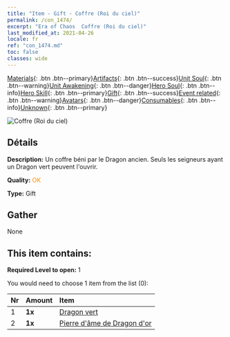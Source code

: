 ```yaml
---
title: "Item - Gift - Coffre (Roi du ciel)"
permalink: /con_1474/
excerpt: "Era of Chaos  Coffre (Roi du ciel)"
last_modified_at: 2021-04-26
locale: fr
ref: "con_1474.md"
toc: false
classes: wide
---
```

 [Materials](/ItemsFR/){: .btn .btn--primary}[Artifacts](/ItemsFR/Artifacts/){: .btn .btn--success}[Unit Soul](/ItemsFR/UnitSoul/){: .btn .btn--warning}[Unit Awakening](/ItemsFR/UnitAwakening/){: .btn .btn--danger}[Hero Soul](/ItemsFR/HeroSoul/){: .btn .btn--info}[Hero Skill](/ItemsFR/HeroSkill/){: .btn .btn--primary}[Gift](/ItemsFR/Gift/){: .btn .btn--success}[Event related](/ItemsFR/Events/){: .btn .btn--warning}[Avatars](/ItemsFR/Avatars/){: .btn .btn--danger}[Consumables](/ItemsFR/Consumables/){: .btn .btn--info}[Unknown](/ItemsFR/Unknown/){: .btn .btn--primary}

 ![Coffre (Roi du ciel)](/images/t/i_907088.png)

## Détails
 **Description:** Un coffre béni par le Dragon ancien. Seuls les seigneurs ayant un Dragon vert peuvent l'ouvrir.

 **Quality:** <span style="color: #FF8C00">OK</span>

 **Type:** Gift

## Gather

  None

## This item contains:

 **Required Level to open:** 1

 You would need to choose 1 item from the list (0):

  | Nr | Amount |     Item    |
  |:---|:-------|:------------|
  | 1 |  **1x** | [Dragon vert](/ItemsFR/unt_205/) |  | 
  | 2 |  **1x** | [Pierre d'âme de Dragon d'or](/ItemsFR/unt_295/) |  | 
